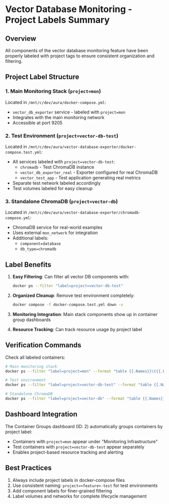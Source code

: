 # Vector Database Monitoring - Project Labels Summary

## Overview
All components of the vector database monitoring feature have been properly labeled with project tags to ensure consistent organization and filtering.

## Project Label Structure

### 1. **Main Monitoring Stack** (`project=mon`)
Located in `/mnt/c/dev/aura/docker-compose.yml`:
- `vector_db_exporter` service - labeled with `project=mon`
- Integrates with the main monitoring network
- Accessible at port 9205

### 2. **Test Environment** (`project=vector-db-test`)
Located in `/mnt/c/dev/aura/vector-database-exporter/docker-compose.test.yml`:
- All services labeled with `project=vector-db-test`:
  - `chromadb` - Test ChromaDB instance
  - `vector_db_exporter_real` - Exporter configured for real ChromaDB
  - `vector_test_app` - Test application generating real metrics
- Separate test network labeled accordingly
- Test volumes labeled for easy cleanup

### 3. **Standalone ChromaDB** (`project=vector-db`)
Located in `/mnt/c/dev/aura/vector-database-exporter/chromadb-compose.yml`:
- ChromaDB service for real-world examples
- Uses external `mon_network` for integration
- Additional labels:
  - `component=database`
  - `db_type=chromadb`

## Label Benefits

1. **Easy Filtering**: Can filter all vector DB components with:
   ```bash
   docker ps --filter "label=project=vector-db-test"
   ```

2. **Organized Cleanup**: Remove test environment completely:
   ```bash
   docker compose -f docker-compose.test.yml down -v
   ```

3. **Monitoring Integration**: Main stack components show up in container group dashboards

4. **Resource Tracking**: Can track resource usage by project label

## Verification Commands

Check all labeled containers:
```bash
# Main monitoring stack
docker ps --filter "label=project=mon" --format "table {{.Names}}\t{{.Labels}}"

# Test environment
docker ps --filter "label=project=vector-db-test" --format "table {{.Names}}\t{{.Labels}}"

# Standalone ChromaDB
docker ps --filter "label=project=vector-db" --format "table {{.Names}}\t{{.Labels}}"
```

## Dashboard Integration

The Container Groups dashboard (ID: 2) automatically groups containers by project label:
- Containers with `project=mon` appear under "Monitoring Infrastructure"
- Test containers with `project=vector-db-test` appear separately
- Enables project-based resource tracking and alerting

## Best Practices

1. Always include project labels in docker-compose files
2. Use consistent naming: `project=<feature>-test` for test environments
3. Add component labels for finer-grained filtering
4. Label volumes and networks for complete lifecycle management